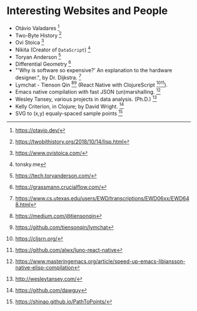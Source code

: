 # Interesting Websites and People

- Otávio Valadares [^1]
- Two-Byte History [^2]
- Ovi Stoica  [^3]
- Nikita (Creator of `DataScript`) [^4]
- Toryan Anderson [^5]
- Differential Geometry [^6]
- "'Why is software so expensive?' An explanation to the hardware designer.", by Dr. Dijkstra. [^7]
- Lymchat - Tienson Qin [^8][^9] (React Native with ClojureScript [^10][^11]).
- Emacs native compilation with fast JSON (un)marshalling. [^12]
- Wesley Tansey, various projects in data analysis. (Ph.D.) [^13]
- Kelly Criterion, in Clojure; by David Wright. [^14]
- SVG to (x,y) equaly-spaced sample points [^15]	

[^1]: https://otavio.dev/
[^2]: https://twobithistory.org/2018/10/14/lisp.html
[^3]: https://www.ovistoica.com/
[^4]: tonsky.me
[^5]: https://tech.toryanderson.com/
[^6]: https://grassmann.crucialflow.com/
[^7]: https://www.cs.utexas.edu/users/EWD/transcriptions/EWD06xx/EWD648.html
[^8]: https://medium.com/@tiensonqin
[^9]: https://github.com/tiensonqin/lymchat
[^10]: https://cljsrn.org/
[^11]: https://github.com/alwx/luno-react-native
[^12]: https://www.masteringemacs.org/article/speed-up-emacs-libjansson-native-elisp-compilation
[^13]: http://wesleytansey.com/
[^14]: https://github.com/dawguy
[^15]: https://shinao.github.io/PathToPoints/
